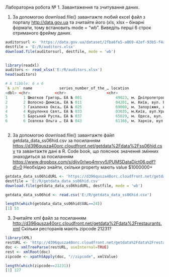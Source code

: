 Лабораторна робота № 1. Завантаження та зчитування даних.
1. За допомогою download.file() завантажте любий excel файл з порталу
http://data.gov.ua та зчитайте його (xls, xlsx – бінарні формати, тому
 встановить mode = “wb”. Виведіть перші 6 строк отриманого фрейму даних.
                                     
 ```R
auditorsurl <- 'https://data.gov.ua/dataset/2fba6fe5-a069-42ef-93b5-f4af2f42abd9/resource/8901dbc0-544f-4247-92ce-2b3caca76b8b/download/auditor-07032019.xlsx'
destfile = 'E:/R/auditors.xlsx'
download.file(auditorsurl, destfile, mode = 'wb')
         

library(readxl)
auditors <- read_xlsx('E:/R/auditors.xlsx')
head(auditors)

# A tibble: 6 x 6
`№ з/п` name            series_number_of_the_… location                                number_date_of_de… note               
<dbl> <chr>           <chr>                  <chr>                                   <chr>              <chr>              
1       1 Шматков Григор… ЕА № 001               49023, м. Дніпропетровськ, вул. С.Кова… № 325, 24.06.2008  Продовжено  (Прото…
2       2 Волоско-Демків… ЕА № 011               04201, м. Київ, вул. Рокосовського, 10… № 515, 08.10.2008  Продовжено  (Прото…
3       3 Гакаленко Окса… ЕА № 025               69008, м. Запоріжжя, вул. Експресівськ… № 591, 08.11.2008… Продовжено  (Прото…
4       4 Куруленко Свят… ЕА № 033               03035, м.Київ, вул.Урицького,35, тел. … № 533, 30.12.2005… Продовжено  (Прото…
5       5 Барський Русла… ЕА № 037               65029, м. Одеса, вул. Князівська, 21/3… № 533, 30.12.2005… Продовжено  (Прото…
6       6 Ієвлєва Ольга … ЕА № 043               61166, м. Харків, вул. Бакуліна, 6, те… № 74, 22.02.2006 … Продовжено  (Прото…
                                                                                                                                                                                                                                                                                                                                                           
```
2. За допомогою download.file() завантажте файл getdata_data_ss06hid.csv за
посиланням
https://d396qusza40orc.cloudfront.net/getdata%2Fdata%2Fss06hid.csv та
завантажте дані в R. Code book, що пояснює значення змінних
знаходиться за посиланням
https://www.dropbox.com/s/dijv0rlwo4mryv5/PUMSDataDict06.pdf?dl=0
Необхідно знайти, скільки property мають value $1000000+
  
  ```R
getdata_data_ss06hidURL <- 'https://d396qusza40orc.cloudfront.net/getdata%2Fdata%2Fss06hid.csv'
destfile = 'E:/R/getdata_data_ss06hid.csv'
download.file(getdata_data_ss06hidURL, destfile, mode = 'wb')

getdata_data_ss06hid <- read.csv('E:/R/getdata_data_ss06hid.csv')

length(which(getdata_data_ss06hid$VAL==24))
[1] 53
```
3. Зчитайте xml файл за посиланням
http://d396qusza40orc.cloudfront.net/getdata%2Fdata%2Frestaurants.xml
Скільки ресторанів мають zipcode 21231?

```R
library(XML)
restURL <- 'http://d396qusza40orc.cloudfront.net/getdata%2Fdata%2Frestaurants.xml'
doc <- xmlTreeParse(restURL, useInternal=TRUE)
rest <- xmlRoot(doc)
zipcode <- xpathSApply(doc, "//zipcode", xmlValue)

length(which(zipcode==21231))                                                                                                                         
[1] 127
```

                                                                                                                         
                                                                                                                         
                                                                                                                                                                                                                                                                                                                                                                                                                                                                                                                                                                                                                                                                                                                                                                                                                                                                              